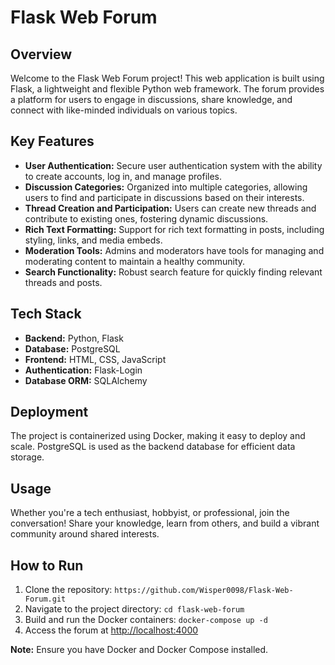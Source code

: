 # Flask Web Forum

## Overview
Welcome to the Flask Web Forum project! This web application is built using Flask, a lightweight and flexible Python web framework. The forum provides a platform for users to engage in discussions, share knowledge, and connect with like-minded individuals on various topics.

## Key Features
- **User Authentication:** Secure user authentication system with the ability to create accounts, log in, and manage profiles.
- **Discussion Categories:** Organized into multiple categories, allowing users to find and participate in discussions based on their interests.
- **Thread Creation and Participation:** Users can create new threads and contribute to existing ones, fostering dynamic discussions.
- **Rich Text Formatting:** Support for rich text formatting in posts, including styling, links, and media embeds.
- **Moderation Tools:** Admins and moderators have tools for managing and moderating content to maintain a healthy community.
- **Search Functionality:** Robust search feature for quickly finding relevant threads and posts.

## Tech Stack
- **Backend:** Python, Flask
- **Database:** PostgreSQL
- **Frontend:** HTML, CSS, JavaScript
- **Authentication:** Flask-Login
- **Database ORM:** SQLAlchemy

## Deployment
The project is containerized using Docker, making it easy to deploy and scale. PostgreSQL is used as the backend database for efficient data storage.

## Usage
Whether you're a tech enthusiast, hobbyist, or professional, join the conversation! Share your knowledge, learn from others, and build a vibrant community around shared interests.

## How to Run
1. Clone the repository: `https://github.com/Wisper0098/Flask-Web-Forum.git`
2. Navigate to the project directory: `cd flask-web-forum`
3. Build and run the Docker containers: `docker-compose up -d`
4. Access the forum at [http://localhost:4000](http://localhost:4000)

**Note:** Ensure you have Docker and Docker Compose installed.

